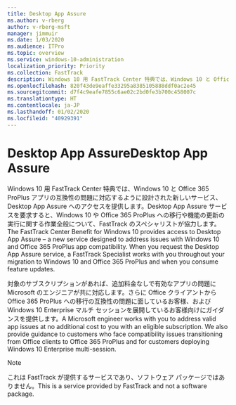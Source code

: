 ```yaml
---
title: Desktop App Assure
ms.author: v-rberg
author: v-rberg-msft
manager: jimmuir
ms.date: 1/03/2020
ms.audience: ITPro
ms.topic: overview
ms.service: windows-10-administration
localization_priority: Priority
ms.collection: FastTrack
description: Windows 10 用 FastTrack Center 特典では、Windows 10 と Office 365 ProPlus アプリの互換性の問題に対応するために設計されたサービス、Desktop App Assure へのアクセスを提供します。
ms.openlocfilehash: 820f43de9eaffe33295a8385105888ddf0ac2e45
ms.sourcegitcommit: d7f4c9eafe7855c6ae02c2bd0fe3b700c458007c
ms.translationtype: HT
ms.contentlocale: ja-JP
ms.lasthandoff: 01/02/2020
ms.locfileid: "40929391"
---
```

# <a name="desktop-app-assure"></a><span data-ttu-id="1b0fa-103">Desktop App Assure</span><span class="sxs-lookup"><span data-stu-id="1b0fa-103">Desktop App Assure</span></span>

<span data-ttu-id="1b0fa-p101">Windows 10 用 FastTrack Center 特典では、Windows 10 と Office 365 ProPlus アプリの互換性の問題に対応するように設計された新しいサービス、Desktop App Assure へのアクセスを提供します。Desktop App Assure サービスを要求すると、Windows 10 や Office 365 ProPlus への移行や機能の更新の実行に関する作業全般について、FastTrack のスペシャリストが協力します。</span><span class="sxs-lookup"><span data-stu-id="1b0fa-p101">The FastTrack Center Benefit for Windows 10 provides access to Desktop App Assure – a new service designed to address issues with Windows 10 and Office 365 ProPlus app compatibility. When you request the Desktop App Assure service, a FastTrack Specialist works with you throughout your migration to Windows 10 and Office 365 ProPlus and when you consume feature updates.</span></span> 

<span data-ttu-id="1b0fa-p102">対象のサブスクリプションがあれば、追加料金なしで有効なアプリの問題に Microsoft のエンジニアが共に対応します。さらに Office クライアントから Office 365 ProPlus への移行の互換性の問題に面しているお客様、および Windows 10 Enterprise マルチ セッションを展開しているお客様向けにガイダンスを提供します。</span><span class="sxs-lookup"><span data-stu-id="1b0fa-p102">A Microsoft engineer works with you to address valid app issues at no additional cost to you with an eligible subscription. We also provide guidance to customers who face compatibility issues transitioning from Office clients to Office 365 ProPlus and for customers deploying Windows 10 Enterprise multi-session.</span></span> 

  > [!NOTE]
> <span data-ttu-id="1b0fa-108">これは FastTrack が提供するサービスであり、ソフトウェア パッケージではありません。</span><span class="sxs-lookup"><span data-stu-id="1b0fa-108">This is a service provided by FastTrack and not a software package.</span></span>

    

 
